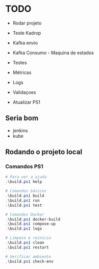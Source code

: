 # TODO
- Rodar projeto


- Teste Kadrop
- Kafka envio
- Kafka Consumo - Maquina de estados
- Testes
- Métricas
- Logs
- Validaçoes
- Atualizar PS1

## Seria bom
- jenkins
- kube

## Rodando o projeto local

### Comandos PS1

 ```powershell
 # Para ver a ajuda
.\build.ps1 help

# Comandos básicos
.\build.ps1 build
.\build.ps1 run
.\build.ps1 test

# Comandos Docker
.\build.ps1 docker-build
.\build.ps1 compose-up
.\build.ps1 logs

# Limpeza e reinício
.\build.ps1 clean
.\build.ps1 restart

# Verificar ambiente
.\build.ps1 check-env
 ```